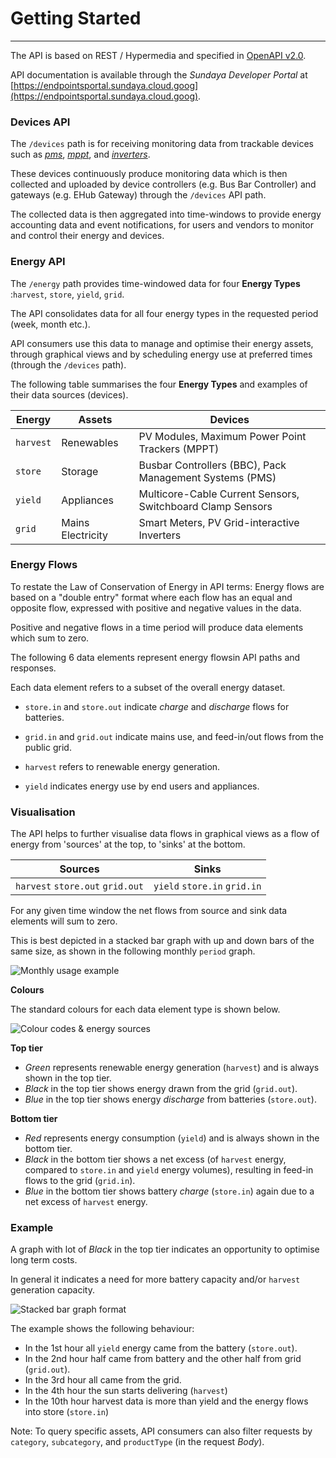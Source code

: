 # Getting Started
---

The API is based on REST / Hypermedia and specified in [OpenAPI v2.0](https://github.com/OAI/OpenAPI-Specification/blob/master/versions/2.0.md). 

API documentation is available through the *Sundaya Developer Portal* at [https://endpointsportal.sundaya.cloud.goog](https://endpointsportal.sundaya.cloud.goog).


### Devices API

The `/devices` path is for receiving monitoring data from trackable devices such as _[pms](https://endpointsportal.sundaya.cloud.goog/docs/api.endpoints.sundaya.cloud.goog/0/c/Implementation/Device%20Datasets/pms%20Dataset)_, _[mppt](https://endpointsportal.sundaya.cloud.goog/docs/api.endpoints.sundaya.cloud.goog/0/c/Implementation/Device%20Datasets/mppt%20Dataset)_, and _[inverters](https://endpointsportal.sundaya.cloud.goog/docs/api.endpoints.sundaya.cloud.goog/0/c/Implementation/Device%20Datasets/inverter%20Dataset)_.

These devices continuously produce monitoring data which is then collected and uploaded by device controllers (e.g. Bus Bar Controller) and gateways (e.g. EHub Gateway) through the `/devices` API path.

The collected data is then aggregated into time-windows to provide energy accounting data and event notifications, for users and vendors to monitor and control their energy and devices.

### Energy API

The `/energy` path provides time-windowed data for four **Energy Types** :`harvest`, `store`, `yield`, `grid`. 

The API consolidates data for all four energy types in the requested period (week, month etc.).

API consumers use this data to manage and optimise their energy assets, through graphical views and by scheduling energy use at preferred times (through the `/devices` path).

The following table summarises the four **Energy Types** and examples of their data sources (devices). 

Energy | Assets | Devices
--- | --- | ---
`harvest` | Renewables | PV Modules, Maximum Power Point Trackers (MPPT)
`store` | Storage | Busbar Controllers (BBC), Pack Management Systems (PMS)
`yield` | Appliances | Multicore-Cable Current Sensors, Switchboard Clamp Sensors
`grid` | Mains Electricity | Smart Meters, PV Grid-interactive Inverters


### Energy Flows

To restate the Law of Conservation of Energy in API terms: Energy flows are based on a "double entry" format where each flow has an equal and opposite flow, expressed with positive and negative values in the data. 

Positive and negative flows in a time period will produce data elements which sum to zero.

The following 6 data elements represent energy flowsin API paths and responses. 

Each data element refers to a subset of the overall energy dataset. 

- `store.in` and `store.out` indicate *charge* and *discharge* flows for batteries.

- `grid.in` and `grid.out` indicate mains use, and feed-in/out flows from the public grid.

- `harvest` refers to renewable energy generation. 

- `yield` indicates energy use by end users and appliances. 

### Visualisation

The API helps to further visualise data flows in graphical views as a flow of energy from 'sources' at the top, to 'sinks' at the bottom. 

Sources | Sinks    
--- |---
`harvest` `store.out` `grid.out` |`yield` `store.in` `grid.in`

For any given time window the net flows from source and sink data elements will sum to zero. 

This is best depicted in a stacked bar graph with up and down bars of the same size, as shown in the following monthly `period` graph.

![Monthly usage example](/images/graph.monthly-usage.png)

**Colours**

The standard colours for each data element type is shown below.

![Colour codes & energy sources](/images/energy.colour-codes.png)

**Top tier**

- _Green_ represents renewable energy generation (`harvest`) and is always shown in the top tier.
- _Black_ in the top tier shows energy drawn from the grid (`grid.out`).
- _Blue_ in the top tier shows energy *discharge* from batteries (`store.out`).

**Bottom tier**

- _Red_ represents energy consumption (`yield`) and is always shown in the bottom tier.
- _Black_ in the bottom tier shows a net excess (of `harvest` energy, compared to `store.in` and `yield` energy volumes), resulting in feed-in flows to the grid (`grid.in`).
- _Blue_ in the bottom tier shows battery *charge* (`store.in`) again due to a net excess of `harvest` energy.

### Example

A graph with lot of _Black_ in the top tier indicates an opportunity to optimise long term costs.  

In general it indicates a need for more battery capacity and/or `harvest` generation capacity. 

![Stacked bar graph format](/images/graph.stacked-bar-example.png)

The example shows the following behaviour:
- In the 1st hour all `yield` energy came from the battery (`store.out`). 
- In the 2nd hour half came from battery and the other half from grid (`grid.out`). 
- In the 3rd hour all came from the grid.
- In the 4th hour the sun starts delivering (`harvest`)
- In the 10th hour harvest data is more than yield and the energy flows into store (`store.in`)
 
Note: To query specific assets, API consumers can also filter requests by `category`, `subcategory`, and `productType` (in the request *Body*).

